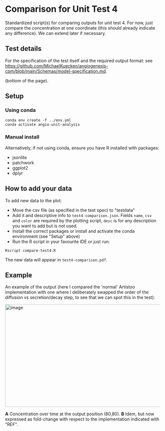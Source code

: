 # Comparison for Unit Test 4

Standardized script(s) for comparing outputs for unit test 4. For now, just compare the concentration at 
one coordinate (this should already indicate any difference). We can extend later if necessary.



## Test details

For the specification of the test itself and the required output format: see 
https://github.com/MichaelKuecken/angiogenesis-cpm/blob/main/Schemas/model-specification.md.

(bottom of the page).

## Setup

### Using conda

```
conda env create -f ../env.yml
conda activate angio-unit-analysis
```

### Manual install

Alternatively, if not using conda, ensure you have R installed with packages:

  - jsonlite
  - patchwork
  - ggplot2
  - dplyr


## How to add your data

To add new data to the plot:

- Move the csv file (as specified in the test spec) to "testdata"
- Add it and descriptive info to `test4-comparison.json`. Fields `name`, `csv` and `color` are required by the plotting script, `desc` is for any description you want to add but is not used.
- Install the correct packages or install and activate the conda environment (see "Setup" above)
- Run the R script in your favourite IDE or just run:

```
Rscript compare-test4.R
```

The new data will appear in `test4-comparison.pdf`.

## Example

An example of the output (here I compared the 'normal' Artistoo implementation with one where I deliberately swapped the order of the diffusion vs secretion/decay step, to see that we can spot this in the test):

<img width="729" height="333" alt="image" src="https://github.com/user-attachments/assets/e7193ab0-4c96-41a3-9325-3e862ea7086e" />


<b>A</b> Concentration over time at the output position (80,80). <b>B</b> Idem,  but now expressed as fold-change with respect
to the implementation indicated with "REF". 
 
